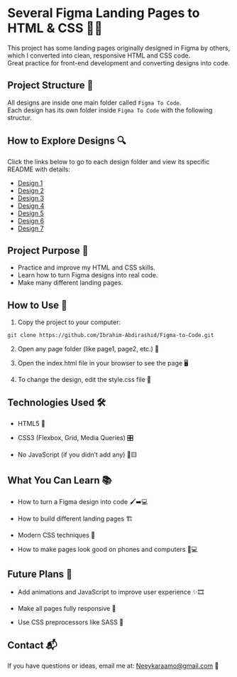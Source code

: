 # Several Figma Landing Pages to HTML & CSS 🎨✨

This project has some landing pages originally designed in Figma by others, which I converted into clean, responsive HTML and CSS code.  
Great practice for front-end development and converting designs into code.

## Project Structure 📁

All designs are inside one main folder called `Figma To Code`.  
Each design has its own folder inside `Figma To Code` with the following structur.

## How to Explore Designs 🔍

Click the links below to go to each design folder and view its specific README with details:

- [Design 1](https://github.com/Ibrahim-Abdirashid/Figma-to-Code/tree/master/design1)
- [Design 2](https://github.com/Ibrahim-Abdirashid/Figma-to-Code/tree/master/design2)
- [Design 3](https://github.com/Ibrahim-Abdirashid/Figma-to-Code/tree/master/design3) 
- [Design 4](https://github.com/Ibrahim-Abdirashid/Figma-to-Code/tree/master/design4)
- [Design 5](https://github.com/Ibrahim-Abdirashid/Figma-to-Code/tree/master/design5)
- [Design 6](https://github.com/Ibrahim-Abdirashid/Figma-to-Code/tree/master/design6)
- [Design 7](https://github.com/Ibrahim-Abdirashid/Figma-to-Code/tree/master/design7)

## Project Purpose 🎯

- Practice and improve my HTML and CSS skills.
- Learn how to turn Figma designs into real code.
- Make many different landing pages.

## How to Use 🚀

1. Copy the project to your computer:

```bash
git clone https://github.com/Ibrahim-Abdirashid/Figma-to-Code.git

```

2. Open any page folder (like page1, page2, etc.) 📂

3. Open the index.html file in your browser to see the page 🖥️

4. To change the design, edit the style.css file 🎨

## Technologies Used 🛠️
- HTML5 📄

- CSS3 (Flexbox, Grid, Media Queries) 🎛️

- No JavaScript (if you didn’t add any) 🚫🟨

## What You Can Learn 📚
- How to turn a Figma design into code 🖌️➡️💻

- How to build different landing pages 🏗️

- Modern CSS techniques 🎯

- How to make pages look good on phones and computers 📱💻

## Future Plans 🔮
- Add animations and JavaScript to improve user experience ✨🎞️

- Make all pages fully responsive 📐

- Use CSS preprocessors like SASS 💅

## Contact 📬
If you have questions or ideas, email me at: [Neeykaraamo@gmail.com](Neeykaraamo@gmail.com) 📧